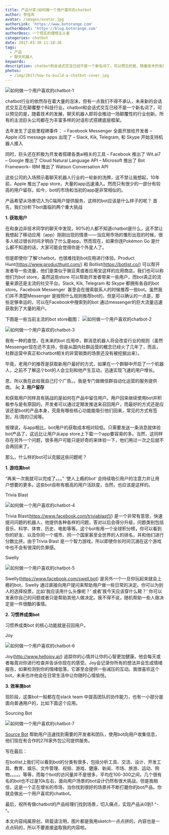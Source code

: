 ```yaml
---
title: 产品分享|如何做一个用户喜欢的chatbot
author: 李佳芮
avatar: /images/avatar.jpg
authorLink: 'https://www.botorange.com'
authorAbout: 'https://blog.botorange.com'
authorDesc: 一个现实的理想主义者
categories: chatbot
date: 2017-03-30 11:10:36
tags: 
  - 产品
  - 聊天机器人
keywords:
description: chatbot和会话式交互已经不是一个新名词了，可以预见的是，随着技术的发展，聊天机器人即将会推动一场颠覆性的行业创新。
photos:
  - /img/2017/how-to-build-a-chatbot-cover.jpg
---
```


![如何做一个用户喜欢的chatbot-1](/img/2017/how-to-build-a-chatbot-cover.jpg)

chatbot行业的依然存在着大量的泡沫，但有一点我们不得不承认，未来新的会话式交互正在颠覆整个科技行业。chatbot和会话式交互已经不是一个新名词了，可以预见的是，随着技术的发展，聊天机器人即将会推动一场颠覆性的行业创新。所有的主流巨头公司都在为丰富多样的对话形式搭建底层框架。

去年发生了这些里程碑事件：
– Facebook Messenger 全面开放给开发者
– Apple iOS message apps 出现了
– Slack, Kik, Telegram, 和 Skype 开始支持机器人接入

同时，巨头还在积极为开发者搭建各类ai相关的工具
– Facebook 推出了 Wit.ai7
– Google 推出了 Cloud Natural Language API
– Microsoft 推出了 Bot Framework– IBM 推出了 Watson Conversation API

这些公司的入场预示着聊天机器人行业的一轮新的洗牌，这不禁让我想起，10年前，Apple 推出了app store，大量的app迅速涌入。然而只有很少的一部分有较高的用户留存。如今，bot的市场和当初的app是非常相似的。

产品希望从场景切入为C端用户提供服务，这样的bot应该是什么样子的呢？
首先，我们分析下bot面临的两个重大挑战

**1. 获取用户**

在和身边非技术同学的聊天中发现，90%的人都不知道chatbot是什么，这不禁让我想起了移动应用（app）刚刚出现的情景——当应用市场的雏形出现的时候，很多人经过很长时间才明白了什么是app。然而现在，如果你连Pokémon Go 是什么都不知道的话，大家可能会觉得你是个外星人了。

但是即使你‘了解’chatbot，也很难找到bot应用进行体验。Product Hunt(https://www.producthunt.com/) 和 Botlist(https://botlist.co/) 可以帮开发者导一些流量，他们是类似于豌豆荚或者应用宝这样的应用商店，我们也可以称他们为bot store，虽然这些store 可以帮助开发者带来一些用户，而bot真正的流量来源还是主流的社交平台。Slack, Kik, Telegram 和 Skype 都拥有各自的bot store。Facebook Messenger  甚至会在搜索联系人的时候推荐一些bot。虽然我们并不清楚Messenger 是按照什么规则推荐bot的，但是可以确认的一点是，那些足够幸运的，可以在Facebook中搜索到的bot 通过messenger的巨大流量迅速获取到了大量的用户。

下图是一些当前主流的bot store截图：
![如何做一个用户喜欢的chatbot-2](/img/2017/how-to-build-a-chatbot-botlist.png)

![如何做一个用户喜欢的chatbot-3](/img/2017/how-to-build-a-chatbot-product-hunt.png)


我有一种的直觉，在未来的bot 应用中，群消息机器人将会改变行业的规则（虽然Messenger现在还不支持，但是从国内社群运营的概念已经火了几年了，而且，社群运营中真正和chatbot相关的非营销类的场景还没有被挖掘出来）。

毕竟，老用户的推荐是获取新用户最好的方式，如果在一个群聊中开启了一个机器人，之前不了解这个bot的人会立刻和他产生互动，迅速实现飞速的用户增长。

恩，所以我在此给我自己打个广告。。我是专门做微信群自动化运营的服务提供商。
åç
**2. 用户留存**

和获取用户同样具有挑战的是如何在产品中留住用户。用户回来继续使用bot并积极参与是有原因的。开发者可以通过定期发推送来召回用户，而最好的方式还是应该还是bot的产品本身，究竟有哪些核心功能能吸引他们回来，常见的方式有签到，月/周的订阅等。

按理说，与app相比，bot用户的获取成本相对较低。只需要发送一条消息就体验bot产品了，这远比让用户从app store上下载一个app要容易的多。当然，这同样存在另外一个问题，很多用户可能只是好奇的来体验一下，他们用过一次之后就不会再回来了。

那么，什么样的bot可以克服这些问题呢？

**1. 游戏类bot**

“再来一次我就可以完成了。。。” ‘使人上瘾的bot’ 会持续吸引用户的注意力并让用户想要的更多。这些bot自称有极高的用户活跃度，当然，也应该是这样的。

Trivia Blast

![如何做一个用户喜欢的chatbot-4](/img/2017/how-to-build-a-chatbot-trivia-blast.png)

Trivia Blast(https://www.facebook.com/triviablast1/) 是一个非常有意思，快速提问问题的机器人，他提供各种各样的问题，答对以后会得分升级，问题类别包括音乐、科学、体育、历史、电影等等。这个bot有用一个全球积分榜，你可以看到你的好友、以及你同一个城市、同一个国家甚至全世界的人的排名，并和他们进行分数比拼。由于Trivia Blast 是一个智力游戏，所以即使你长时间沉溺在这个游戏中也不会有很深的负罪感。

Swelly

![如何做一个用户喜欢的chatbot-5](/img/2017/how-to-build-a-chatbot-swelly.png)

Swelly(https://www.facebook.com/swell.bot) 是另外一个一旦你玩起来就会上瘾的bot，Swelly 通过直接向用户提问来帮助用户做一些日常的决定。你可以为别人的选择投票，比如’我应该用什么头像呢？’ 或者’我今天应该穿什么鞋？’ 你可以发表你自己的问题或者只是帮助其他人做决定。我不得不说，随机帮助一些人做决定是一件很酷的事情。

**2. 习惯养成类bot**

习惯养成类bot 的核心功能就是召回用户。

Joy

![如何做一个用户喜欢的chatbot-6](/img/2017/how-to-build-a-chatbot-joy.png)

Joy(http://www.hellojoy.ai/) 追踪你的心情并让你的心智更加健康。他会每天或者每周对你进行检查并告诉你现在的感受。Joy会记录你所有的想法并会生成情绪报告，如果检测到你的情绪低落，它甚至会提供一些减压的互动。我很喜欢这个bot，未来也许他会在日常生活中让你随时心情愉悦。

**3. 效率类bot**

现阶段，这类bot一般都在在slack team 中提高团队的协作能力，也有一小部分是面向普通用户的，比如下面这个应用。

Sourcing Bot

![如何做一个用户喜欢的chatbot-7](/img/2017/how-to-build-a-chatbot-trivia-blast-sourcing-bot.png)

[Source Bot](https://www.facebook.com/itoutsourcingbot/) 帮助用户迅速找到需要的开发者和团队，使用bot向用户收集信息，他们现在有合作的276家外包公司提供服务。

写在最后：

在botlist上我们可以看到bot的分类有很多，包括分析工具、交流、设计、开发工具、教育、娱乐、文件管理、视频、游戏、健康、新闻、市场、旅游、运动、购物。。。。。等等，而每个bot的访问量并不是很多，平均在100-300之间，几个很有名的bot也不过是10k左右，面向用户场景的bot设计仍然有很大挑战，但是我相信，这是一个正在增长的市场，当你找到很好的场景并不断打磨你的bot产品，你就会做出一个用户喜欢的chatbot。

最后，祝所有做chatbot的产品经理们找到场景，切入痛点，实现产品从0到1 ^-^。

本文内容纯属原创，转载请注明，图片都是我用sketch一点点拼的，内容也是一点点码的，所以不要直接盗取我的内容啦。
